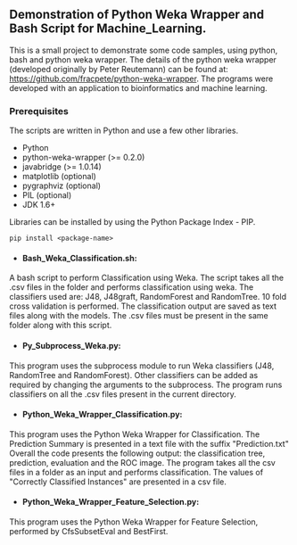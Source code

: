 ## Demonstration of Python Weka Wrapper and Bash Script for Machine_Learning.

This is a small project to demonstrate some code samples, using python, bash and python weka wrapper.
The details of the python weka wrapper (developed originally by Peter Reutemann) can be found at:
https://github.com/fracpete/python-weka-wrapper.
The programs were developed with an application to bioinformatics and machine learning.

### Prerequisites

The scripts are written in Python and use a few other libraries.

* Python
* python-weka-wrapper (>= 0.2.0)
* javabridge (>= 1.0.14)
* matplotlib (optional)
* pygraphviz (optional)
* PIL (optional)
* JDK 1.6+

Libraries can be installed by using the Python Package Index - PIP.

```
pip install <package-name>
```

* #### Bash_Weka_Classification.sh:
A bash script to perform Classification using Weka.
The script takes all the .csv files in the folder and performs classification using weka.
The classifiers used are: J48, J48graft, RandomForest and RandomTree.
10 fold cross validation is performed. The classification output are saved as text files along with the models. The .csv files must be present in the same folder along with this script.

* #### Py_Subprocess_Weka.py:
This program uses the subprocess module to run Weka classifiers (J48, RandomTree and RandomForest).
Other classifiers can be added as required by changing the arguments to the subprocess.
The program runs classifiers on all the .csv files present in the current directory.

* #### Python_Weka_Wrapper_Classification.py:
This program uses the Python Weka Wrapper for Classification.
The Prediction Summary is presented in a text file with the suffix "Prediction.txt"
Overall the code presents the following output: the classification tree, prediction, evaluation and the ROC image. The program takes all the csv files in a folder as an input and performs classification. The values of "Correctly Classified Instances" are presented in a csv file.

* #### Python_Weka_Wrapper_Feature_Selection.py:
This program uses the Python Weka Wrapper for Feature Selection, performed by CfsSubsetEval and BestFirst.
